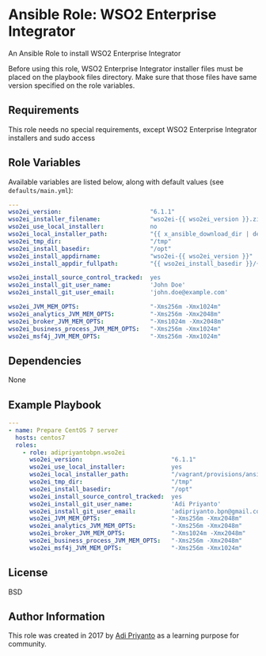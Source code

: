 Ansible Role: WSO2 Enterprise Integrator
=========

An Ansible Role to install WSO2 Enterprise Integrator

Before using this role, WSO2 Enterprise Integrator installer files must be placed on the playbook files directory.
Make sure that those files have same version specified on the role variables.

Requirements
------------

This role needs no special requirements, except WSO2 Enterprise Integrator installers and sudo access

Role Variables
--------------

Available variables are listed below, along with default values (see `defaults/main.yml`):


```yaml
---
wso2ei_version:                         "6.1.1"
wso2ei_installer_filename:              "wso2ei-{{ wso2ei_version }}.zip"
wso2ei_use_local_installer:             no
wso2ei_local_installer_path:            "{{ x_ansible_download_dir | default(ansible_env.HOME + '/.ansible/tmp/downloads') }}"
wso2ei_tmp_dir:                         "/tmp"
wso2ei_install_basedir:                 "/opt"
wso2ei_install_appdirname:              "wso2ei-{{ wso2ei_version }}"
wso2ei_install_appdir_fullpath:         "{{ wso2ei_install_basedir }}/{{ wso2ei_install_appdirname }}"

wso2ei_install_source_control_tracked:  yes
wso2ei_install_git_user_name:           'John Doe'
wso2ei_install_git_user_email:          'john.doe@example.com'

wso2ei_JVM_MEM_OPTS:                    "-Xms256m -Xmx1024m"
wso2ei_analytics_JVM_MEM_OPTS:          "-Xms256m -Xmx2048m"
wso2ei_broker_JVM_MEM_OPTS:             "-Xms1024m -Xmx2048m"
wso2ei_business_process_JVM_MEM_OPTS:   "-Xms256m -Xmx1024m"
wso2ei_msf4j_JVM_MEM_OPTS:              "-Xms256m -Xmx1024m"
```

Dependencies
------------

None

Example Playbook
----------------

```yaml
---
- name: Prepare CentOS 7 server
  hosts: centos7
  roles:
    - role: adipriyantobpn.wso2ei
      wso2ei_version:                         "6.1.1"
      wso2ei_use_local_installer:             yes
      wso2ei_local_installer_path:            "/vagrant/provisions/ansible/files"
      wso2ei_tmp_dir:                         "/tmp"
      wso2ei_install_basedir:                 "/opt"
      wso2ei_install_source_control_tracked:  yes
      wso2ei_install_git_user_name:           'Adi Priyanto'
      wso2ei_install_git_user_email:          'adipriyanto.bpn@gmail.com'
      wso2ei_JVM_MEM_OPTS:                    "-Xms256m -Xmx2048m"
      wso2ei_analytics_JVM_MEM_OPTS:          "-Xms256m -Xmx2048m"
      wso2ei_broker_JVM_MEM_OPTS:             "-Xms1024m -Xmx2048m"
      wso2ei_business_process_JVM_MEM_OPTS:   "-Xms256m -Xmx2048m"
      wso2ei_msf4j_JVM_MEM_OPTS:              "-Xms256m -Xmx1024m"
```

License
-------

BSD

Author Information
------------------

This role was created in 2017 by [Adi Priyanto](https://github.com/adipriyantobpn) as a learning purpose for community.